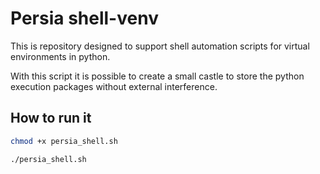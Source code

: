 # Persia shell-venv

This is repository designed to support shell automation scripts for virtual environments in python.

With this script it is possible to create a small castle to store the python execution packages without external interference.

## How to run it

```bash
chmod +x persia_shell.sh

./persia_shell.sh
```
